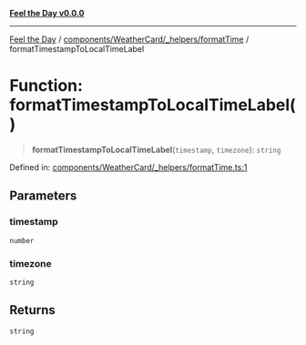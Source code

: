 [**Feel the Day v0.0.0**](../../../../../README.md)

***

[Feel the Day](../../../../../README.md) / [components/WeatherCard/\_helpers/formatTime](../README.md) / formatTimestampToLocalTimeLabel

# Function: formatTimestampToLocalTimeLabel()

> **formatTimestampToLocalTimeLabel**(`timestamp`, `timezone`): `string`

Defined in: [components/WeatherCard/\_helpers/formatTime.ts:1](https://github.com/HyeinKang/feel-the-day/blob/6b0d3fb3bda5bce2accd42bfbaa4c5a46f07891e/src/components/WeatherCard/_helpers/formatTime.ts#L1)

## Parameters

### timestamp

`number`

### timezone

`string`

## Returns

`string`
